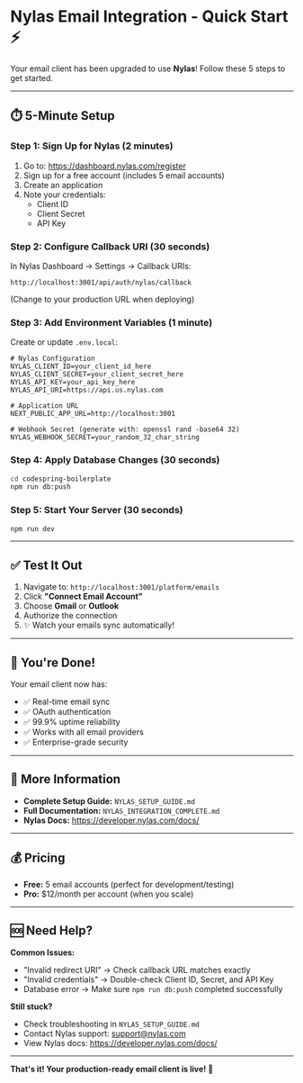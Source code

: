 # Nylas Email Integration - Quick Start ⚡

Your email client has been upgraded to use **Nylas**! Follow these 5 steps to get started.

---

## ⏱️ 5-Minute Setup

### Step 1: Sign Up for Nylas (2 minutes)

1. Go to: https://dashboard.nylas.com/register
2. Sign up for a free account (includes 5 email accounts)
3. Create an application
4. Note your credentials:
   - Client ID
   - Client Secret  
   - API Key

### Step 2: Configure Callback URI (30 seconds)

In Nylas Dashboard → Settings → Callback URIs:

```
http://localhost:3001/api/auth/nylas/callback
```

(Change to your production URL when deploying)

### Step 3: Add Environment Variables (1 minute)

Create or update `.env.local`:

```env
# Nylas Configuration
NYLAS_CLIENT_ID=your_client_id_here
NYLAS_CLIENT_SECRET=your_client_secret_here
NYLAS_API_KEY=your_api_key_here
NYLAS_API_URI=https://api.us.nylas.com

# Application URL
NEXT_PUBLIC_APP_URL=http://localhost:3001

# Webhook Secret (generate with: openssl rand -base64 32)
NYLAS_WEBHOOK_SECRET=your_random_32_char_string
```

### Step 4: Apply Database Changes (30 seconds)

```bash
cd codespring-boilerplate
npm run db:push
```

### Step 5: Start Your Server (30 seconds)

```bash
npm run dev
```

---

## ✅ Test It Out

1. Navigate to: `http://localhost:3001/platform/emails`
2. Click **"Connect Email Account"**
3. Choose **Gmail** or **Outlook**
4. Authorize the connection
5. ✨ Watch your emails sync automatically!

---

## 🎉 You're Done!

Your email client now has:
- ✅ Real-time email sync
- ✅ OAuth authentication
- ✅ 99.9% uptime reliability
- ✅ Works with all email providers
- ✅ Enterprise-grade security

---

## 📖 More Information

- **Complete Setup Guide:** `NYLAS_SETUP_GUIDE.md`
- **Full Documentation:** `NYLAS_INTEGRATION_COMPLETE.md`
- **Nylas Docs:** https://developer.nylas.com/docs/

---

## 💰 Pricing

- **Free:** 5 email accounts (perfect for development/testing)
- **Pro:** $12/month per account (when you scale)

---

## 🆘 Need Help?

**Common Issues:**
- "Invalid redirect URI" → Check callback URL matches exactly
- "Invalid credentials" → Double-check Client ID, Secret, and API Key
- Database error → Make sure `npm run db:push` completed successfully

**Still stuck?**
- Check troubleshooting in `NYLAS_SETUP_GUIDE.md`
- Contact Nylas support: support@nylas.com
- View Nylas docs: https://developer.nylas.com/docs/

---

**That's it! Your production-ready email client is live! 🚀**





